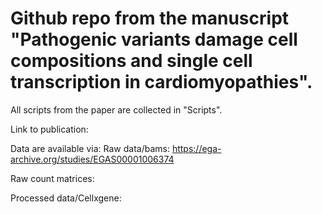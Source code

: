 # Github repo from the manuscript "Pathogenic variants damage cell compositions and single cell transcription in cardiomyopathies".

All scripts from the paper are collected in "Scripts".

Link to publication: 

Data are available via: Raw data/bams: https://ega-archive.org/studies/EGAS00001006374

Raw count matrices: 

Processed data/Cellxgene:
